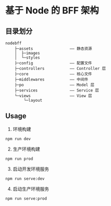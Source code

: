 # 基于 Node 的 BFF 架构
## 目录划分
```
nodebff
    ├─assets                —— 静态资源
    │  ├─images
    │  └─styles
    ├─config                —— 配置文件
    ├─controllers           —— Controller 层
    ├─core                  —— 核心文件
    ├─middlewares           —— 中间件
    ├─po                    —— Model 层
    ├─services              —— Service 层
    └─views                 —— View 层
        └─layout
```
## Usage
1. 环境构建
```
npm run dev
```
2. 生产环境构建
```
npm run prod
```
3. 启动开发环境服务
```
npm run serve:dev
```
4. 启动生产环境服务
```
npm run serve:prod
```